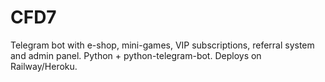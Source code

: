 # CFD7
Telegram bot with e-shop, mini-games, VIP subscriptions, referral system and admin panel. Python + python-telegram-bot. Deploys on Railway/Heroku.
